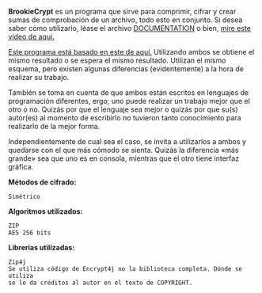 **BrookieCrypt** es un programa que sirve para comprimir, cifrar y crear sumas de comprobación de un archivo, todo esto en conjunto. Si desea saber cómo utilizarlo, léase el archivo 
[DOCUMENTATION](https://github.com/brookiestein/BrookieCrypt/blob/master/DOCUMENTATION.md) o bien, 
[mire este vídeo de aquí.](https://youtu.be/qTXNv065MLg)

[Este programa está basado en este de aquí.](https://github.com/brookiestein/scripts/tree/master/BrookieCrypt)
Utilizando ambos se obtiene el mismo resultado o se espera el mismo resultado. Utilizan el mismo esquema, pero
existen algunas diferencias (evidentemente) a la hora de realizar su trabajo.

También se toma en cuenta de que ambos están escritos en lenguajes de programación diferentes, ergo; uno puede 
realizar un trabajo mejor que el otro o no. Quizás por que el lenguaje sea mejor o quizás por que su(s) autor(es) 
al momento de escribirlo no tuvieron tanto conocimiento para realizarlo de la mejor forma.

Independientemente de cual sea el caso, se invita a utilizarlos a ambos y quedarse con el que más cómodo se sienta.
Quizás la diferencia «más grande» sea que uno es en consola, mientras que el otro tiene interfaz gráfica.

**Métodos de cifrado:**
```
Simétrico
```

**Algoritmos utilizados:**
```
ZIP
AES 256 bits
```

**Librerías utilizadas:**
```
Zip4j
Se utiliza código de Encrypt4j no la biblioteca completa. Dónde se utiliza
se le da créditos al autor en el texto de COPYRIGHT.
```

